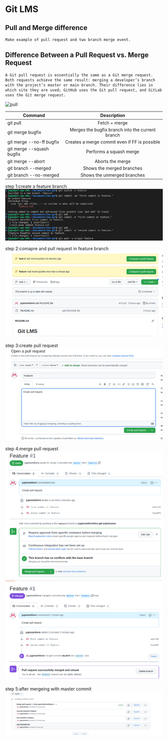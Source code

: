 # Git LMS

## Pull and Merge difference
    Make example of pull request and two branch merge event.

## Difference Between a Pull Request vs. Merge Request
    A Git pull request is essentially the same as a Git merge request. Both requests achieve the same result: merging a developer’s branch with the project’s master or main branch. Their difference lies in which site they are used; GitHub uses the Git pull request, and GitLab uses the Git merge request.


![pull](https://static.javatpoint.com/tutorial/git/images/git-pull2.png)

| Command        | Description          
| ------------- |:-------------:
|git pull  | Fetch + merge
|git merge bugfix | Merges the bugfix branch into the current branch
|git merge --no-ff bugfix | Creates a merge commit even if FF is possible
|git merge --squash bugfix | Performs a squash merge
|git merge --abort  | Aborts the merge
|git branch --merged | Shows the merged branches
|git branch --no-merged | Shows the unmerged branches


step 1:create a feature branch
![feature](./image/feature.png)

step 2:comapre and pull request in feature branch
![image1](./image/1.png)

step 3:create pull request
![image2](./image/2.png)

step 4:merge pull request
![image3](./image/3.png)
![image4](./image/4.png)

step 5:after mergeing with master commit
![show commmit](./image/commit.png)